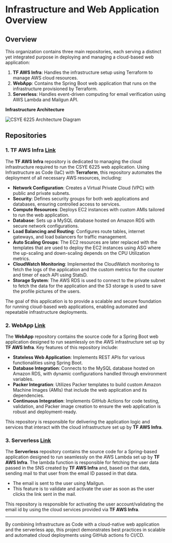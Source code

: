 # Infrastructure and Web Application Overview

## Overview
This organization contains three main repositories, each serving a distinct yet integrated purpose in deploying and managing a cloud-based web application:

1. **TF AWS Infra**: Handles the infrastructure setup using Terraform to manage AWS cloud resources.
2. **WebApp**: Contains the Spring Boot web application that runs on the infrastructure provisioned by Terraform.
3. **Serverless**: Handles event-driven computing for email verification using AWS Lambda and Mailgun API.

**Infrastructure Architecture**

![CSYE 6225 Architecture Diagram](https://github.com/user-attachments/assets/e5f6015f-fa24-4dce-88df-634fb11d995c)

## Repositories

### 1. **TF AWS Infra** [Link](https://github.com/Shreyas-Kothari/tf-aws-infra)
The **TF AWS Infra** repository is dedicated to managing the cloud infrastructure required to run the CSYE 6225 web application. Using Infrastructure as Code (IaC) with **Terraform**, this repository automates the deployment of all necessary AWS resources, including:

- **Network Configuration**: Creates a Virtual Private Cloud (VPC) with public and private subnets.
- **Security**: Defines security groups for both web applications and databases, ensuring controlled access to services.
- **Compute Resources**: Deploys EC2 instances with custom AMIs tailored to run the web application.
- **Database**: Sets up a MySQL database hosted on Amazon RDS with secure network configurations.
- **Load Balancing and Routing**: Configures route tables, internet gateways, and load balancers for traffic management.
- **Auto Scaling Groups**: The EC2 resources are later replaced with the templates that are used to deploy the EC2 instances using ASG where the up-scaling and down-scaling depends on the CPU Utilization metrics.
- **CloudWatch Monitoring**: Implemented the CloudWatch monitoring to fetch the logs of the application and the custom metrics for the counter and timer of each API using StatsD.
- **Storage System**: The AWS RDS is used to connect to the private subnet to fetch the data for the application and the S3 storage is used to save the profile pictures of the users.  

The goal of this application is to provide a scalable and secure foundation for running cloud-based web applications, enabling automated and repeatable infrastructure deployments.

### 2. **WebApp** [Link](https://github.com/Shreyas-Kothari/webapp)
The **WebApp** repository contains the source code for a Spring Boot web application designed to run seamlessly on the AWS infrastructure set up by **TF AWS Infra**. Key features of this repository include:

- **Stateless Web Application**: Implements REST APIs for various functionalities using Spring Boot.
- **Database Integration**: Connects to the MySQL database hosted on Amazon RDS, with dynamic configurations handled through environment variables.
- **Packer Integration**: Utilizes Packer templates to build custom Amazon Machine Images (AMIs) that include the web application and its dependencies.
- **Continuous Integration**: Implements GitHub Actions for code testing, validation, and Packer image creation to ensure the web application is robust and deployment-ready.

This repository is responsible for delivering the application logic and services that interact with the cloud infrastructure set up by **TF AWS Infra**.

### 3. **Serverless** [Link](https://github.com/Shreyas-Kothari/serverless)
The **Serverless** repository contains the source code for a Spring-based application designed to run seamlessly on the AWS Lambda set up by **TF AWS Infra**. The lambda function is responsible for fetching the user data passed in the SNS created by **TF AWS Infra** and, based on that data, sending mail to that user from the email ID passed in that data.
- The email is sent to the user using Mailgun.
- This feature is to validate and activate the user as soon as the user clicks the link sent in the mail.

This repository is responsible for activating the user account/validating the email id by using the cloud services provided via **TF AWS Infra**.

<hr>

By combining Infrastructure as Code with a cloud-native web application and the serverless app, this project demonstrates best practices in scalable and automated cloud deployments using GitHub actions fo CI/CD.
